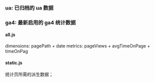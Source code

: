 ### ua: 已归档的 ua 数据

### ga4: 最新启用的 ga4 统计数据

#### all.js

dimensions: pagePath + date
metrics: pageViews + avgTimeOnPage + timeOnPag

#### static.js

统计页所需的派生数据；
